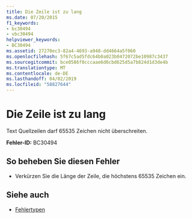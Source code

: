 ```yaml
---
title: Die Zeile ist zu lang
ms.date: 07/20/2015
f1_keywords:
- bc30494
- vbc30494
helpviewer_keywords:
- BC30494
ms.assetid: 27270ec3-82a4-4693-a948-dd4664a5f060
ms.openlocfilehash: 5f67c5ad5fdc64b0a023b0472072be10987c3437
ms.sourcegitcommit: bce0586f0cccaae6d6cbd625d5a7b824d1d3de4b
ms.translationtype: MT
ms.contentlocale: de-DE
ms.lasthandoff: 04/02/2019
ms.locfileid: "58827644"
---
```

# <a name="line-is-too-long"></a>Die Zeile ist zu lang
Text Quellzeilen darf 65535 Zeichen nicht überschreiten.  
  
 **Fehler-ID:** BC30494  
  
## <a name="to-correct-this-error"></a>So beheben Sie diesen Fehler  
  
-   Verkürzen Sie die Länge der Zeile, die höchstens 65535 Zeichen ein.  
  
## <a name="see-also"></a>Siehe auch

- [Fehlertypen](../../../visual-basic/programming-guide/language-features/error-types.md)
